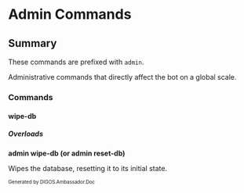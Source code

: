 ﻿Admin Commands
==============
## Summary
These commands are prefixed with `admin`. 

Administrative commands that directly affect the bot on a global scale.

### Commands
#### wipe-db
##### Overloads
**admin wipe-db (or admin reset-db)**

Wipes the database, resetting it to its initial state.

<sub><sup>Generated by DIGOS.Ambassador.Doc</sup></sub>